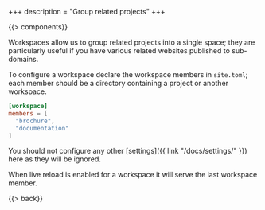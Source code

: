 +++
description = "Group related projects"
+++

{{> components}}

Workspaces allow us to group related projects into a single space; they are particularly useful if you have various related websites published to sub-domains.

To configure a workspace declare the workspace members in `site.toml`; each member should be a directory containing a project or another workspace.

```toml
[workspace]
members = [
  "brochure",
  "documentation"
]
```

You should not configure any other [settings]({{ link "/docs/settings/" }}) here as they will be ignored.

When live reload is enabled for a workspace it will serve the last workspace member.

{{> back}}
